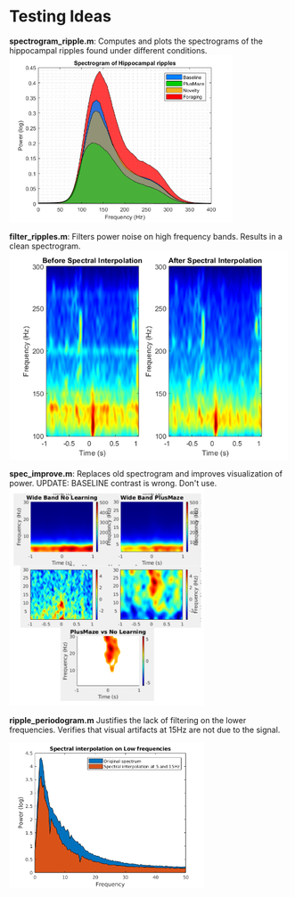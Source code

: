 # Testing Ideas

**spectrogram_ripple.m**: Computes and plots the spectrograms of the hippocampal ripples found under different conditions.
<img src="spec_ripp.png" width="400">

**filter_ripples.m**: Filters power noise on high frequency bands. Results in a clean spectrogram. 
<img src="result_filter.png" width="500">

**spec_improve.m**: Replaces old spectrogram and improves visualization of power. UPDATE: BASELINE contrast is wrong. Don't use.
<img src="improved.png" width="350">

**ripple_periodogram.m**
Justifies the lack of filtering on the lower frequencies. Verifies that visual artifacts at 15Hz are not due to the signal. 

<img src="low_interpolation.png" width="350">

